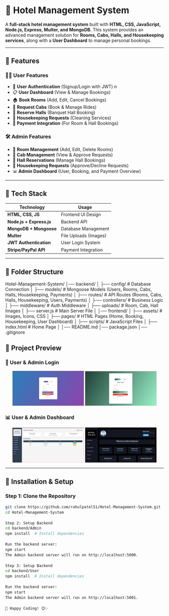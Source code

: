 # 🏨 Hotel Management System  

A **full-stack hotel management system** built with **HTML, CSS, JavaScript, Node.js, Express, Multer, and MongoDB**. This system provides an advanced management solution for **Rooms, Cabs, Halls, and Housekeeping services**, along with a **User Dashboard** to manage personal bookings.  

---

## 🌟 Features  

### 🧑‍💼 User Features  
- 🔐 **User Authentication** (Signup/Login with JWT)  n 
- 📋 **User Dashboard** (View & Manage Bookings)  
- 🏠 **Book Rooms** (Add, Edit, Cancel Bookings)  
- 🚖 **Request Cabs** (Book & Manage Rides)  
- 🎉 **Reserve Halls** (Banquet Hall Booking)  
- 🧹 **Housekeeping Requests** (Cleaning Services)  
- 🛒 **Payment Integration** (For Room & Hall Bookings)  

### 🛠️ Admin Features  
- 📂 **Room Management** (Add, Edit, Delete Rooms)  
- 🚖 **Cab Management** (View & Approve Requests)  
- 🎉 **Hall Reservations** (Manage Hall Bookings)  
- 🧹 **Housekeeping Requests** (Approve/Decline Requests)  
- 📊 **Admin Dashboard** (User, Booking, and Payment Overview)  

---

## 🚀 Tech Stack  

| **Technology**       | **Usage**                |  
|----------------------|-------------------------|  
| **HTML, CSS, JS**    | Frontend UI Design       |  
| **Node.js + Express.js** | Backend API         |  
| **MongoDB + Mongoose** | Database Management   |  
| **Multer**           | File Uploads (Images)   |  
| **JWT Authentication** | User Login System     |  
| **Stripe/PayPal API** | Payment Integration    |  

---

## 📂 Folder Structure  

Hotel-Management-System/
│── backend/
│ ├── config/ # Database Connection
│ ├── models/ # Mongoose Models (Users, Rooms, Cabs, Halls, Housekeeping, Payments)
│ ├── routes/ # API Routes (Rooms, Cabs, Halls, Housekeeping, Users, Payments)
│ ├── controllers/ # Business Logic
│ ├── middleware/ # Auth Middleware
│ ├── uploads/ # Room, Cab, Hall Images
│ ├── server.js # Main Server File
│
│── frontend/
│ ├── assets/ # Images, Icons, CSS
│ ├── pages/ # HTML Pages (Home, Booking, Housekeeping, User Dashboard)
│ ├── scripts/ # JavaScript Files
│ ├── index.html # Home Page
│
│── README.md
│── package.json
│── .gitignore


## 📂 Project Preview  

### 🔐 User & Admin Login  
<p align="center">
  <img src="https://github.com/rahulpatel51/Hotel-Management-System/blob/main/User_Login.png" width="45%" alt="User Login">
  <img src="https://github.com/rahulpatel51/Hotel-Management-System/blob/main/Admin_Login.png" width="45%" alt="Admin Login">
</p>  

### 📊 User & Admin Dashboard  
<p align="center">
  <img src="https://github.com/rahulpatel51/Hotel-Management-System/blob/main/User_Dashboard.png" width="45%" alt="User Dashboard">
  <img src="https://github.com/rahulpatel51/Hotel-Management-System/blob/main/Admin_Dashboard.png" width="45%" alt="Admin Dashboard">
</p>  

---

## 🔧 Installation & Setup  

### **Step 1: Clone the Repository**  
```bash
git clone https://github.com/rahulpatel51/Hotel-Management-System.git
cd Hotel-Management-System

Step 2: Setup Backend
cd backend/Admin
npm install  # Install dependencies

Run the backend server:
npm start
The Admin backend server will run on http://localhost:5000.

Step 3: Setup Backend
cd backend/User
npm install  # Install dependencies

Run the backend server:
npm start
The Admin backend server will run on http://localhost:5001.

🚀 Happy Coding! 😊✨

